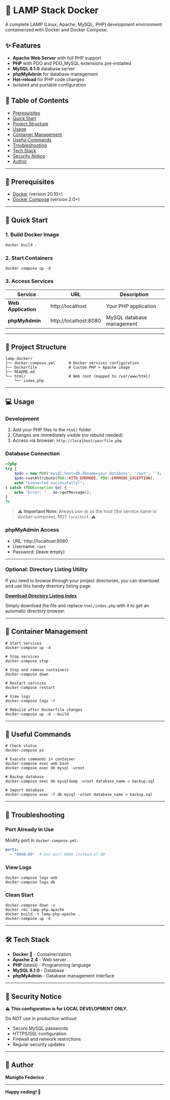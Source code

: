 # 🐳 LAMP Stack Docker

A complete LAMP (Linux, Apache, MySQL, PHP) development environment containerized with Docker and Docker Compose.

## ✨ Features

- **Apache Web Server** with full PHP support
- **PHP** with PDO and PDO_MySQL extensions pre-installed
- **MySQL 8.1.0** database server
- **phpMyAdmin** for database management
- **Hot-reload** for PHP code changes
- Isolated and portable configuration

## 📑 Table of Contents

- [Prerequisites](#-prerequisites)
- [Quick Start](#-quick-start)
- [Project Structure](#-project-structure)
- [Usage](#-usage)
- [Container Management](#-container-management)
- [Useful Commands](#-useful-commands)
- [Troubleshooting](#-troubleshooting)
- [Tech Stack](#-tech-stack)
- [Security Notice](#-security-notice)
- [Author](#-author)

___
## 🔧 Prerequisites

- [Docker](https://docs.docker.com/get-docker/) (version 20.10+)
- [Docker Compose](https://docs.docker.com/compose/install/) (version 2.0+)
___
## 🚀 Quick Start

### 1. Build Docker Image

```bash
docker build .
```


### 2. Start Containers

```shell script
docker compose up -d
```


### 3. Access Services

| Service | URL | Description |
|---------|-----|-------------|
| **Web Application** | http://localhost | Your PHP application |
| **phpMyAdmin** | http://localhost:8080 | MySQL database management |
___
## 📁 Project Structure

```
lamp-docker/
├── docker-compose.yml      # Docker services configuration
├── Dockerfile              # Custom PHP + Apache image
├── README.md              
└── html/                   # Web root (mapped to /var/www/html)
    └── index.php          
```

___
## 💻 Usage

### Development

1. Add your PHP files to the `html/` folder
2. Changes are immediately visible (no rebuild needed)
3. Access via browser: `http://localhost/yourfile.php`

### Database Connection

```php
<?php
try {
    $pdo = new PDO('mysql:host=db;dbname=your_database', 'root', '');
    $pdo->setAttribute(PDO::ATTR_ERRMODE, PDO::ERRMODE_EXCEPTION);
    echo "Connected successfully!";
} catch (PDOException $e) {
    echo "Error: " . $e->getMessage();
}
?>
```

> ⚠️ **Important Note**: Always use `db` as the host (the service name in docker-compose), NOT `localhost`. ⚠️
### phpMyAdmin Access

- URL: http://localhost:8080
- Username: `root`
- Password: (leave empty)
___
### Optional: Directory Listing Utility

If you need to browse through your project directories, you can download and use this handy directory listing page:

**[Download Directory Listing Index](https://gist.github.com/federicomaniglio/1cc769643f29a68b38651fc01d35ff9a)**

Simply download the file and replace `html/index.php` with it to get an automatic directory browser.

___
## 🔄 Container Management

```shell script
# Start services
docker-compose up -d

# Stop services
docker-compose stop

# Stop and remove containers
docker-compose down

# Restart services
docker-compose restart

# View logs
docker-compose logs -f

# Rebuild after Dockerfile changes
docker-compose up -d --build
```

___
## 📝 Useful Commands

```shell script
# Check status
docker-compose ps

# Execute commands in container
docker-compose exec web bash
docker-compose exec db mysql -uroot

# Backup database
docker-compose exec db mysqldump -uroot database_name > backup.sql

# Import database
docker-compose exec -T db mysql -uroot database_name < backup.sql
```
___

## 🐛 Troubleshooting

### Port Already in Use

Modify port in `docker-compose.yml`:
```yaml
ports:
  - "8000:80"  # Use port 8000 instead of 80
```


### View Logs

```shell script
docker-compose logs web
docker-compose logs db
```


### Clean Start

```shell script
docker-compose down -v
docker rmi lamp-php-apache
docker build -t lamp-php-apache .
docker-compose up -d
```

___
## 🛠️ Tech Stack

- **Docker** 🐳 - Containerization
- **Apache 2.4** - Web server
- **PHP** (latest) - Programming language
- **MySQL 8.1.0** - Database
- **phpMyAdmin** - Database management interface
___
## 🔐 Security Notice

⚠️ **This configuration is for LOCAL DEVELOPMENT ONLY.**

Do NOT use in production without:
- Secure MySQL passwords
- HTTPS/SSL configuration
- Firewall and network restrictions
- Regular security updates
___
## 👤 Author

**Maniglio Federico**

---

**Happy coding! 🚀**
